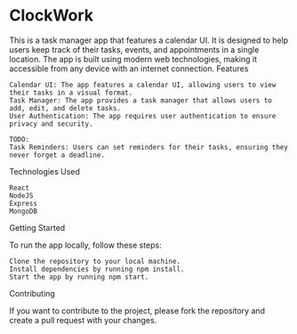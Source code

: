 # ClockWork

This is a task manager app that features a calendar UI. It is designed to help users keep track of their tasks, events, and appointments in a single location. The app is built using modern web technologies, making it accessible from any device with an internet connection.
Features

    Calendar UI: The app features a calendar UI, allowing users to view their tasks in a visual format.
    Task Manager: The app provides a task manager that allows users to add, edit, and delete tasks.
    User Authentication: The app requires user authentication to ensure privacy and security.
    
    TODO:
    Task Reminders: Users can set reminders for their tasks, ensuring they never forget a deadline.

Technologies Used

    React
    NodeJS
    Express
    MongoDB

Getting Started

To run the app locally, follow these steps:

    Clone the repository to your local machine.
    Install dependencies by running npm install.
    Start the app by running npm start.

Contributing

If you want to contribute to the project, please fork the repository and create a pull request with your changes.
